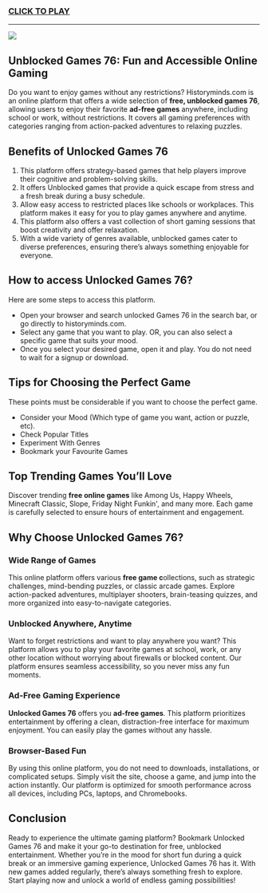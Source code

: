 
<h3>
<a href="https://historyminds.com/activities/">CLICK TO PLAY</a></h3>
<hr>

<a href="https://historyminds.com/activities/"><img src="https://static.historyminds.com/uploads/Website-Images/DU-6x_88Gq9x.png"></a>


## **Unblocked Games 76: Fun and Accessible Online Gaming**
Do you want to enjoy games without any restrictions? Historyminds.com is an online platform that offers a wide selection of **free, unblocked games 76**, allowing users to enjoy their favorite **ad-free games** anywhere, including school or work, without restrictions. It covers all gaming preferences with categories ranging from action-packed adventures to relaxing puzzles.

## **Benefits of Unlocked Games 76**

1. This platform offers strategy-based games that help players improve their cognitive and problem-solving skills.
2. It offers Unblocked games that provide a quick escape from stress and a fresh break during a busy schedule.
3. Allow easy access to restricted places like schools or workplaces. This platform makes it easy for you to play games anywhere and anytime.
4. This platform also offers a vast collection of short gaming sessions that boost creativity and offer relaxation.
5. With a wide variety of genres available, unblocked games cater to diverse preferences, ensuring there’s always something enjoyable for everyone.

## **How to access Unlocked Games 76?**

Here are some steps to access this platform.

- Open your browser and search unlocked Games 76 in the search bar, or go directly to historyminds.com.
- Select any game that you want to play. OR, you can also select a specific game that suits your mood.
- Once you select your desired game, open it and play. You do not need to wait for a signup or download.

## **Tips for Choosing the Perfect Game**

These points must be considerable if you want to choose the perfect game.

- Consider your Mood (Which type of game you want, action or puzzle, etc).
- Check Popular Titles
- Experiment With Genres
- Bookmark your Favourite Games

## **Top Trending Games You’ll Love**

Discover trending **free online games** like Among Us, Happy Wheels, Minecraft Classic, Slope, Friday Night Funkin', and many more. Each game is carefully selected to ensure hours of entertainment and engagement.

## **Why Choose Unlocked Games 76?**

### Wide Range of Games

This online platform offers various **free game c**ollections, such as strategic challenges, mind-bending puzzles, or classic arcade games. Explore action-packed adventures, multiplayer shooters, brain-teasing quizzes, and more organized into easy-to-navigate categories.

### Unblocked Anywhere, Anytime

Want to forget restrictions and want to play anywhere you want? This platform allows you to play your favorite games at school, work, or any other location without worrying about firewalls or blocked content. Our platform ensures seamless accessibility, so you never miss any fun moments.

### Ad-Free Gaming Experience

**Unlocked Games 76** offers you **ad-free games**. This platform prioritizes entertainment by offering a clean, distraction-free interface for maximum enjoyment. You can easily play the games without any hassle.

### Browser-Based Fun

By using this online platform, you do not need to downloads, installations, or complicated setups. Simply visit the site, choose a game, and jump into the action instantly. Our platform is optimized for smooth performance across all devices, including PCs, laptops, and Chromebooks.

## **Conclusion**

Ready to experience the ultimate gaming platform? Bookmark Unlocked Games 76 and make it your go-to destination for free, unblocked entertainment. Whether you’re in the mood for short fun during a quick break or an immersive gaming experience, Unlocked Games 76 has it. With new games added regularly, there’s always something fresh to explore. Start playing now and unlock a world of endless gaming possibilities!
